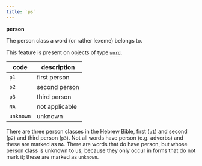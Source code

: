 ```yaml
---
title: `ps`
---
```


**person**

The person class a word (or rather lexeme) belongs to.

This feature is present on objects of type
[`word`](otype.md).

code|description
---|---
`p1`     |first person
`p2`     |second person
`p3`     |third person
`NA`     |not applicable
`unknown`|unknown

There are three person classes in the Hebrew Bible, first (`p1`) and second (`p2`) and third person (`p3`).
Not all words have person (e.g. adverbs) and these are marked as `NA`.
There are words that do have person, but whose person class is unknown to us,
because they only occur in forms that do not mark it;
these are marked as `unknown`.



